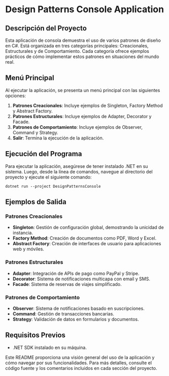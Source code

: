 # Design Patterns Console Application

## Descripción del Proyecto

Esta aplicación de consola demuestra el uso de varios patrones de diseño en C#. Está organizada en tres categorías principales: Creacionales, Estructurales y de Comportamiento. Cada categoría ofrece ejemplos prácticos de cómo implementar estos patrones en situaciones del mundo real.

## Menú Principal

Al ejecutar la aplicación, se presenta un menú principal con las siguientes opciones:

1. **Patrones Creacionales**: Incluye ejemplos de Singleton, Factory Method y Abstract Factory.
2. **Patrones Estructurales**: Incluye ejemplos de Adapter, Decorator y Facade.
3. **Patrones de Comportamiento**: Incluye ejemplos de Observer, Command y Strategy.
4. **Salir**: Termina la ejecución de la aplicación.

## Ejecución del Programa

Para ejecutar la aplicación, asegúrese de tener instalado .NET en su sistema. Luego, desde la línea de comandos, navegue al directorio del proyecto y ejecute el siguiente comando:

```
dotnet run --project DesignPatternsConsole
```

## Ejemplos de Salida

### Patrones Creacionales
- **Singleton**: Gestión de configuración global, demostrando la unicidad de instancia.
- **Factory Method**: Creación de documentos como PDF, Word y Excel.
- **Abstract Factory**: Creación de interfaces de usuario para aplicaciones web y móviles.

### Patrones Estructurales
- **Adapter**: Integración de APIs de pago como PayPal y Stripe.
- **Decorator**: Sistema de notificaciones multicapa con email y SMS.
- **Facade**: Sistema de reservas de viajes simplificado.

### Patrones de Comportamiento
- **Observer**: Sistema de notificaciones basado en suscripciones.
- **Command**: Gestión de transacciones bancarias.
- **Strategy**: Validación de datos en formularios y documentos.

## Requisitos Previos

- .NET SDK instalado en su máquina.

Este README proporciona una visión general del uso de la aplicación y cómo navegar por sus funcionalidades. Para más detalles, consulte el código fuente y los comentarios incluidos en cada sección del proyecto.